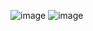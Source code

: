 ![image](https://github.com/dqna1/MovieZone/assets/124084537/781833dc-faf8-4689-807a-6ec9064a3cf3)
![image](https://github.com/dqna1/MovieZone/assets/124084537/76d7e7ee-ba1b-4d0e-9478-6011d1d136e5)

